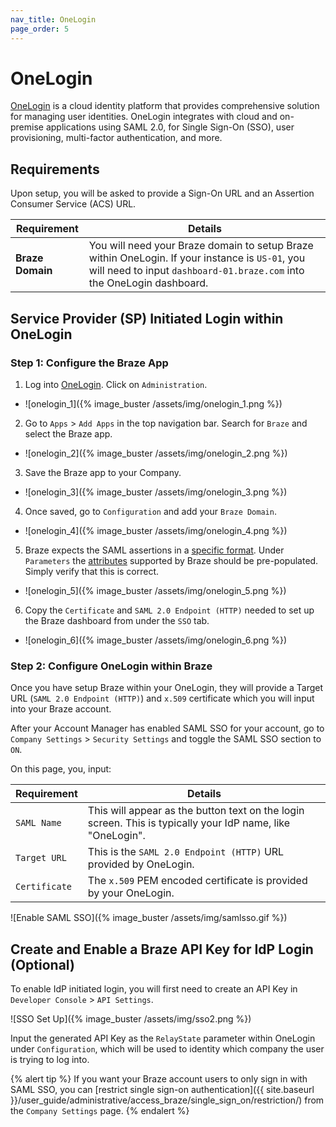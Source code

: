 ```yaml
---
nav_title: OneLogin
page_order: 5
---
```


# OneLogin

[OneLogin](https://www.onelogin.com/) is a cloud identity platform that provides comprehensive solution for managing user identities. OneLogin integrates with cloud and on-premise applications using SAML 2.0, for Single Sign-On (SSO), user provisioning, multi-factor authentication, and more.

## Requirements

Upon setup, you will be asked to provide a Sign-On URL and an Assertion Consumer Service (ACS) URL.  

| Requirement | Details |
|---|---|
| **Braze Domain** | You will need your Braze domain to setup Braze within OneLogin. If your instance is `US-01`, you will need to input `dashboard-01.braze.com` into the OneLogin dashboard. |


## Service Provider (SP) Initiated Login within OneLogin

### Step 1: Configure the Braze App

1. Log into [OneLogin](https://www.onelogin.com/learn/saml). Click on `Administration`.
- ![onelogin_1]({% image_buster /assets/img/onelogin_1.png %})

2. Go to `Apps` > `Add Apps` in the top navigation bar. Search for `Braze` and select the Braze app.
- ![onelogin_2]({% image_buster /assets/img/onelogin_2.png %})

3. Save the Braze app to your Company.
- ![onelogin_3]({% image_buster /assets/img/onelogin_3.png %})

4. Once saved, go to `Configuration` and add your `Braze Domain`.
- ![onelogin_4]({% image_buster /assets/img/onelogin_4.png %})

5. Braze expects the SAML assertions in a [specific format](#user-claims-configuration-format). Under `Parameters` the [attributes](#attribute-requirements) supported by Braze should be pre-populated. Simply verify that this is correct.
- ![onelogin_5]({% image_buster /assets/img/onelogin_5.png %})

6. Copy the `Certificate` and `SAML 2.0 Endpoint (HTTP)` needed to set up the Braze dashboard from under the `SSO` tab.
- ![onelogin_6]({% image_buster /assets/img/onelogin_6.png %})

### Step 2: Configure OneLogin within Braze

Once you have setup Braze within your OneLogin, they will provide a Target URL (`SAML 2.0 Endpoint (HTTP)`) and `x.509` certificate which you will input into your Braze account.

After your Account Manager has enabled SAML SSO for your account, go to `Company Settings` > `Security Settings` and toggle the SAML SSO section to `ON`.

On this page, you, input:

| Requirement | Details |
|---|---|
| `SAML Name` | This will appear as the button text on the login screen. This is typically your IdP name, like "OneLogin". |
| `Target URL` | This is the `SAML 2.0 Endpoint (HTTP)` URL provided by OneLogin.|
| `Certificate` | The `x.509` PEM encoded certificate is provided by your OneLogin. |

![Enable SAML SSO]({% image_buster /assets/img/samlsso.gif %})

## Create and Enable a Braze API Key for IdP Login (Optional)

To enable IdP initiated login, you will first need to create an API Key in `Developer Console` > `API Settings`.

![SSO Set Up]({% image_buster /assets/img/sso2.png %})

Input the generated API Key as the `RelayState` parameter within OneLogin under `Configuration`, which will be used to identity which company the user is trying to log into.

{% alert tip %}
If you want your Braze account users to only sign in with SAML SSO, you can [restrict single sign-on authentication]({{ site.baseurl }}/user_guide/administrative/access_braze/single_sign_on/restriction/) from the `Company Settings` page.
{% endalert %}
